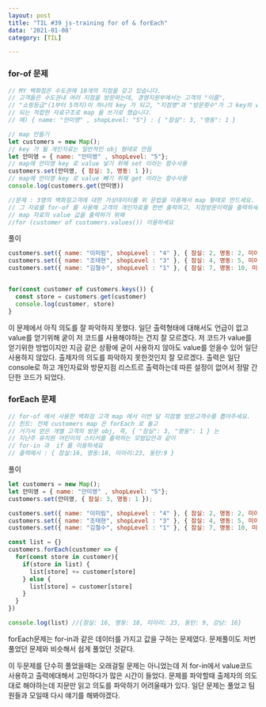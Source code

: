 ```yaml
---
layout: post
title: "TIL #39 js-training for of & forEach"
data: '2021-01-08'
category: [TIL]

---
```


### for-of 문제
```js
// MY 백화점은 수도권에 10개의 지점을 갖고 있습니다.
// 고객들은 수도권내 여러 지점을 방문하는데, 경영지원부에서는 고객의 "이름",
// "쇼핑등급"(1부터 5까지)이 하나의 key 가 되고, "지점명"과 "방문횟수"가 그 key의 value 가
// 되는 적합한 자료구조로 map 을 쓰기로 했습니다. 
// 에) { name: "안미영" , shopLevel: "5"} : { "잠실": 3, "명동": 1 }

// map 만들기
let customers = new Map();
// key 가 될 개인자료는 일반적인 obj 형태로 만듬
let 안미영 = { name: "안미영" , shopLevel: "5"};
// map에 안미영 key 로 value 넣기 위해 set 이라는 함수사용
customers.set(안미영, { 잠실: 3, 명동: 1 });
// map에 안미영 key 로 value 빼기 위해 get 이라는 함수사용
console.log(customers.get(안미영))

//문제 : 3명의 백화점고객에 대한 가상데이터를 위 문법을 이용해서 map 형태로 만드세요.
// 그 자료를 for-of 를 사용해 고객의 개인자료를 한번 출력하고, 지점방문이력을 출력하세요.
// map 자료의 value 값을 출력하기 위해
//for (customer of customers.values()) 이용하세요
```
풀이
```js
customers.set({ name: "이미림", shopLevel : "4" }, { 잠실: 2, 명동: 2, 미아리: 3, 동탄: 2,강남: 2})
customers.set({ name: "조태현", shopLevel : "3" }, { 잠실: 4, 명동: 5, 미아리: 7, 동탄: 3, 강남: 2})
customers.set({ name: "김철수", shopLevel : "1" }, { 잠실: 7, 명동: 10, 미아리: 13, 동탄: 4, 강남: 12})


for(const customer of customers.keys()) {
  const store = customers.get(customer)
  console.log(customer, store)
}
```
이 문제에서 아직 의도를 잘 파악하지 못했다. 일단 출력형태에 대해서도 언급이 없고 value를 얻기위해 궅이 저 코드를 사용해야하는 건지 잘 모르겠다. 저 코드가 value를 얻기위한 방법이지만 지금 같은 상황에 굳이 사용하지 않아도 value를 얻을수 있어 일단 사용하지 않았다. 출제자의 의도를 파악하지 못한것인지 잘 모르겠다. 출력은 일단 console로 하고 개인자료와 방문지점 리스트르 출력하는데 따른 설정이 없어서 
정말 간단한 코드가 되었다. 

### forEach 문제
```js
// for-of 에서 사용한 백화점 고객 map 에서 이번 달 지점별 방문고객수를 뽑아주세요.
// 힌트: 전체 customers map 은 forEach 로 돌고
// 거기서 얻은 개별 고객의 방문 obj, 즉, { "잠실": 3, "명동": 1 } 는 
// 지난주 유치원 어린이의 스티커를 출력하는 모범답안과 같이
// for-in 과  if 를 이용하세요
// 츨력예시 : { 잠실:16, 명동:18, 미아리:23, 동탄:9 }
```
풀이
```js
let customers = new Map();
let 안미영 = { name: "안미영" , shopLevel: "5"};
customers.set(안미영, { 잠실: 3, 명동: 1 });

customers.set({ name: "이미림", shopLevel : "4" }, { 잠실: 2, 명동: 2, 미아리: 3, 동탄: 2,강남: 2})
customers.set({ name: "조태현", shopLevel : "3" }, { 잠실: 4, 명동: 5, 미아리: 7, 동탄: 3, 강남: 2})
customers.set({ name: "김철수", shopLevel : "1" }, { 잠실: 7, 명동: 10, 미아리: 13, 동탄: 4, 강남: 12})

const list = {}
customers.forEach(customer => {
  for(const store in customer){
    if(store in list) {
      list[store] += customer[store]
    } else {
      list[store] = customer[store]
    }
  }
})

console.log(list) //{잠실: 16, 명동: 18, 미아리: 23, 동탄: 9, 강남: 16}
```
forEach문제는 for-in과 같은 데이터를 가지고 값을 구하는 문제였다. 문제풀이도 저번 풀었던 문제와 비슷해서 쉽게 풀었던 것같다. 

이 두문제를 단수히 풀었을때는 오래걸릴 문제는 아니었는데 저 for-in에서 value코드 사용하고 출력에대해서 고민하다가 많은 시간이 들었다. 문제를 파악할때 출제자의 의도대로 해야하는데 지문만 읽고 의도를 파악하기 어려울때가 있다. 일단 문제는 풀었고 팀원들과 모일때 다시 얘기를 해봐야겠다. 